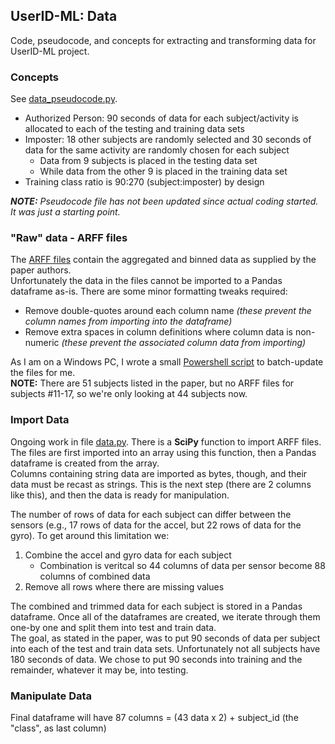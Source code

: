## UserID-ML: Data
Code, pseudocode, and concepts for extracting and transforming data for UserID-ML project.


### Concepts
See [data_pseudocode.py](data_pseudocode.py).
- Authorized Person: 90 seconds of data for each subject/activity is allocated to each of the testing and training data sets
- Imposter: 18 other subjects are randomly selected and 30 seconds of data for the same activity are randomly chosen for each subject
  - Data from 9 subjects is placed in the testing data set
  - While data from the other 9 is placed in the training data set
- Training class ratio is 90:270 (subject:imposter) by design  

***NOTE:** Pseudocode file has not been updated since actual coding started. It was just a starting point.*


### "Raw" data - ARFF files
The [ARFF files](arff) contain the aggregated and binned data as supplied by the paper authors.   
Unfortunately the data in the files cannot be imported to a Pandas dataframe as-is. There are some minor formatting tweaks required:
- Remove double-quotes around each column name *(these prevent the column names from importing into the dataframe)*
- Remove extra spaces in column definitions where column data is non-numeric *(these prevent the associated column data from importing)*  

As I am on a Windows PC, I wrote a small [Powershell script](arff_fixes.ps1) to batch-update the files for me.  
**NOTE:** There are 51 subjects listed in the paper, but no ARFF files for subjects #11-17, so we're only looking at 44 subjects now.


### Import Data
Ongoing work in file [data.py](data.py).
There is a **SciPy** function to import ARFF files. The files are first imported into an array using this function, then a Pandas dataframe is created from the array.  
Columns containing string data are imported as bytes, though, and their data must be recast as strings. This is the next step (there are 2 columns like this), and then the data is ready for manipulation.  

The number of rows of data for each subject can differ between the sensors (e.g., 17 rows of data for the accel, but 22 rows of data for the gyro).  To get around this limitation we:
1. Combine the accel and gyro data for each subject
   - Combination is veritcal so 44 columns of data per sensor become 88 columns of combined data
2. Remove all rows where there are missing values 

The combined and trimmed data for each subject is stored in a Pandas dataframe. Once all of the dataframes are created, we iterate through them one-by one and split them into test and train data.  
The goal, as stated in the paper, was to put 90 seconds of data per subject into each of the test and train data sets. Unfortunately not all subjects have 180 seconds of data. We chose to put 90 seconds into training and the remainder, whatever it may be, into testing.   


### Manipulate Data
Final dataframe will have 87 columns = (43 data x 2) + subject_id (the "class", as last column)
